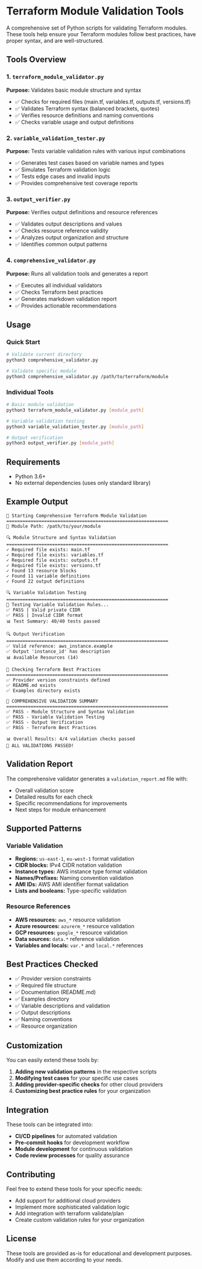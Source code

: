 # Terraform Module Validation Tools

A comprehensive set of Python scripts for validating Terraform modules. These tools help ensure your Terraform modules follow best practices, have proper syntax, and are well-structured.

## Tools Overview

### 1. `terraform_module_validator.py`
**Purpose:** Validates basic module structure and syntax
- ✅ Checks for required files (main.tf, variables.tf, outputs.tf, versions.tf)
- ✅ Validates Terraform syntax (balanced brackets, quotes)
- ✅ Verifies resource definitions and naming conventions
- ✅ Checks variable usage and output definitions

### 2. `variable_validation_tester.py`
**Purpose:** Tests variable validation rules with various input combinations
- ✅ Generates test cases based on variable names and types
- ✅ Simulates Terraform validation logic
- ✅ Tests edge cases and invalid inputs
- ✅ Provides comprehensive test coverage reports

### 3. `output_verifier.py`
**Purpose:** Verifies output definitions and resource references
- ✅ Validates output descriptions and values
- ✅ Checks resource reference validity
- ✅ Analyzes output organization and structure
- ✅ Identifies common output patterns

### 4. `comprehensive_validator.py`
**Purpose:** Runs all validation tools and generates a report
- ✅ Executes all individual validators
- ✅ Checks Terraform best practices
- ✅ Generates markdown validation report
- ✅ Provides actionable recommendations

## Usage

### Quick Start
```bash
# Validate current directory
python3 comprehensive_validator.py

# Validate specific module
python3 comprehensive_validator.py /path/to/terraform/module
```

### Individual Tools
```bash
# Basic module validation
python3 terraform_module_validator.py [module_path]

# Variable validation testing
python3 variable_validation_tester.py [module_path]

# Output verification
python3 output_verifier.py [module_path]
```

## Requirements

- Python 3.6+
- No external dependencies (uses only standard library)

## Example Output

```
🚀 Starting Comprehensive Terraform Module Validation
============================================================
📁 Module Path: /path/to/your/module

🔍 Module Structure and Syntax Validation
============================================================
✓ Required file exists: main.tf
✓ Required file exists: variables.tf
✓ Required file exists: outputs.tf
✓ Required file exists: versions.tf
✓ Found 13 resource blocks
✓ Found 11 variable definitions
✓ Found 22 output definitions

🔍 Variable Validation Testing
============================================================
🧪 Testing Variable Validation Rules...
✅ PASS | Valid private CIDR
✅ PASS | Invalid CIDR format
📊 Test Summary: 40/40 tests passed

🔍 Output Verification
============================================================
✅ Valid reference: aws_instance.example
✅ Output 'instance_id' has description
📊 Available Resources (14)

🎯 Checking Terraform Best Practices
============================================================
✅ Provider version constraints defined
✅ README.md exists
✅ Examples directory exists

🏁 COMPREHENSIVE VALIDATION SUMMARY
============================================================
✅ PASS - Module Structure and Syntax Validation
✅ PASS - Variable Validation Testing
✅ PASS - Output Verification
✅ PASS - Terraform Best Practices

📊 Overall Results: 4/4 validation checks passed
🎉 ALL VALIDATIONS PASSED!
```

## Validation Report

The comprehensive validator generates a `validation_report.md` file with:
- Overall validation score
- Detailed results for each check
- Specific recommendations for improvements
- Next steps for module enhancement

## Supported Patterns

### Variable Validation
- **Regions:** `us-east-1`, `eu-west-1` format validation
- **CIDR blocks:** IPv4 CIDR notation validation
- **Instance types:** AWS instance type format validation
- **Names/Prefixes:** Naming convention validation
- **AMI IDs:** AWS AMI identifier format validation
- **Lists and booleans:** Type-specific validation

### Resource References
- **AWS resources:** `aws_*` resource validation
- **Azure resources:** `azurerm_*` resource validation
- **GCP resources:** `google_*` resource validation
- **Data sources:** `data.*` reference validation
- **Variables and locals:** `var.*` and `local.*` references

## Best Practices Checked

- ✅ Provider version constraints
- ✅ Required file structure
- ✅ Documentation (README.md)
- ✅ Examples directory
- ✅ Variable descriptions and validation
- ✅ Output descriptions
- ✅ Naming conventions
- ✅ Resource organization

## Customization

You can easily extend these tools by:

1. **Adding new validation patterns** in the respective scripts
2. **Modifying test cases** for your specific use cases
3. **Adding provider-specific checks** for other cloud providers
4. **Customizing best practice rules** for your organization

## Integration

These tools can be integrated into:
- **CI/CD pipelines** for automated validation
- **Pre-commit hooks** for development workflow
- **Module development** for continuous validation
- **Code review processes** for quality assurance

## Contributing

Feel free to extend these tools for your specific needs:
- Add support for additional cloud providers
- Implement more sophisticated validation logic
- Add integration with terraform validate/plan
- Create custom validation rules for your organization

## License

These tools are provided as-is for educational and development purposes. Modify and use them according to your needs.